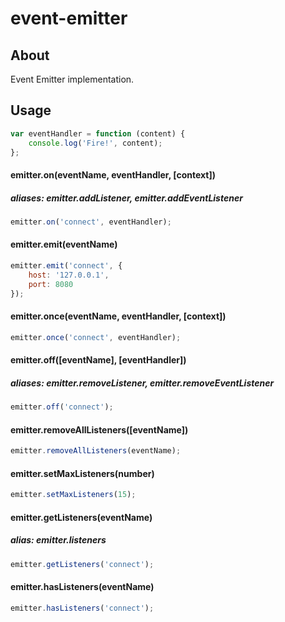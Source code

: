 event-emitter
===========

About
-----

Event Emitter implementation.

Usage
-----

```js
var eventHandler = function (content) {
    console.log('Fire!', content);
};
```

#### emitter.on(eventName, eventHandler, [context])
##### aliases: emitter.addListener, emitter.addEventListener

```js
emitter.on('connect', eventHandler);
```

#### emitter.emit(eventName)

```js
emitter.emit('connect', {
    host: '127.0.0.1',
    port: 8080
});
```

#### emitter.once(eventName, eventHandler, [context])

```js
emitter.once('connect', eventHandler);
```

#### emitter.off([eventName], [eventHandler])
##### aliases: emitter.removeListener, emitter.removeEventListener

```js
emitter.off('connect');
```

#### emitter.removeAllListeners([eventName])

```js
emitter.removeAllListeners(eventName);
```

#### emitter.setMaxListeners(number)

```js
emitter.setMaxListeners(15);
```

#### emitter.getListeners(eventName)
##### alias: emitter.listeners

```js
emitter.getListeners('connect');
```

#### emitter.hasListeners(eventName)

```js
emitter.hasListeners('connect');
```
